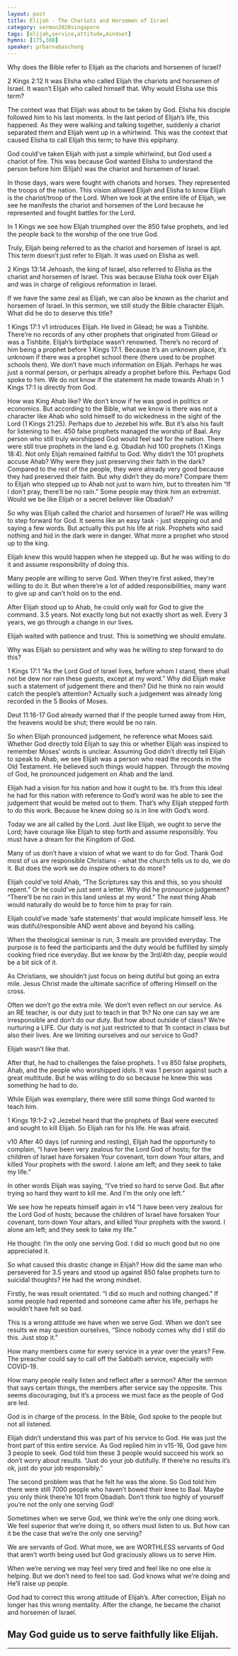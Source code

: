 ```yaml
---
layout: post
title: Elijah - The Chariots and Horsemen of Israel
category: sermon2020singapore
tags: [elijah,service,attitude,mindset]
hymns: [175,380]
speaker: prbarnabaschong
---
```

Why does the Bible refer to Elijah as the chariots and horsemen of Israel?

2 Kings 2:12
It was Elisha who called Elijah the chariots and horsemen of Israel. It wasn’t Elijah who called himself that. Why would Elisha use this term?

The context was that Elijah was about to be taken by God. Elisha his disciple followed him to his last moments. In the last period of Elijah’s life, this happened. As they were walking and talking together, suddenly a chariot separated them and Elijah went up in a whirlwind. This was the context that caused Elisha to call Elijah this term; to have this epiphany. 

God could’ve taken Elijah with just a simple whirlwind, but God used a chariot of fire. This was because God wanted Elisha to understand the person before him (Elijah) was the chariot and horsemen of Israel. 

In those days, wars were fought with chariots and horses. They represented the troops of the nation. This vision allowed Elijah and Elisha to know Elijah is the chariot/troop of the Lord. When we look at the entire life of Elijah, we see he manifests the chariot and horsemen of the Lord because he represented and fought battles for the Lord. 

In 1 Kings we see how Elijah triumphed over the 850 false prophets, and led the people back to the worship of the one true God. 

Truly, Elijah being referred to as the chariot and horsemen of Israel is apt. This term doesn’t just refer to Elijah. It was used on Elisha as well.

2 Kings 13:14
Jehoash, the king of Israel, also referred to Elisha as the chariot and horsemen of Israel. This was because Elisha took over Elijah and was in charge of religious reformation in Israel.

If we have the same zeal as Elijah, we can also be known as the chariot and horsemen of Israel. In this sermon, we still study the Bible character Elijah. What did he do to deserve this title?

1 Kings 17:1
v1 introduces Elijah. He lived in Gilead; he was a Tishbite. There’re no records of any other prophets that originated from Gilead or was a Tishbite. Elijah’s birthplace wasn’t renowned. There’s no record of him being a prophet before 1 Kings 17:1. Because it’s an unknown place, it’s unknown if there was a prophet school there (there used to be prophet schools then). We don’t have much information on Elijah. Perhaps he was just a normal person, or perhaps already a prophet before this. Perhaps God spoke to him. We do not know if the statement he made towards Ahab in 1 Kings 17:1 is directly from God. 

How was King Ahab like? We don’t know if he was good in politics or economics. But according to the Bible, what we know is there was not a character like Ahab who sold himself to do wickedness in the sight of the Lord (1 Kings 21:25). Perhaps due to Jezebel his wife. But it’s also his fault for listening to her. 450 false prophets managed the worship of Baal. Any person who still truly worshipped God would feel sad for the nation. There were still true prophets in the land e.g. Obadiah hid 100 prophets (1 Kings 18:4). Not only Elijah remained faithful to God. Why didn’t the 101 prophets accuse Ahab? Why were they just preserving their faith in the dark? Compared to the rest of the people, they were already very good because they had preserved their faith. But why didn’t they do more? Compare them to Elijah who stepped up to Ahab not just to warn him, but to threaten him “If I don’t pray, there’ll be no rain.” Some people may think him an extremist. Would we be like Elijah or a secret believer like Obadiah?

So why was Elijah called the chariot and horsemen of Israel? He was willing to step forward for God. It seems like an easy task - just stepping out and saying a few words. But actually this put his life at risk. Prophets who said nothing and hid in the dark were in danger. What more a prophet who stood up to the king. 

Elijah knew this would happen when he stepped up. But he was willing to do it and assume responsibility of doing this. 

Many people are willing to serve God. When they’re first asked, they’re willing to do it. But when there’re a lot of added responsibilities, many want to give up and can’t hold on to the end. 

After Elijah stood up to Ahab, he could only wait for God to give the command. 3.5 years. Not exactly long but not exactly short as well. Every 3 years, we go through a change in our lives. 

Elijah waited with patience and trust. This is something we should emulate. 

Why was Elijah so persistent and why was he willing to step forward to do this?

1 Kings 17:1
“As the Lord God of Israel lives, before whom I stand, there shall not be dew nor rain these guests, except at my word.”
Why did Elijah make such a statement of judgement there and then? Did he think no rain would catch the people’s attention? Actually such a judgement was already long recorded in the 5 Books of Moses. 

Deut 11:16-17
God already warned that if the people turned away from Him, the heavens would be shut; there would be no rain. 

So when Elijah pronounced judgement, he reference what Moses said. Whether God directly told Elijah to say this or whether Elijah was inspired to remember Moses’ words is unclear. Assuming God didn’t directly tell Elijah to speak to Ahab, we see Elijah was a person who read the records in the Old Testament. He believed such things would happen. Through the moving of God, he pronounced judgement on Ahab and the land. 

Elijah had a vision for his nation and how it ought to be. It’s from this ideal he had for this nation with reference to God’s word was he able to see the judgement that would be meted out to them. That’s why Elijah stepped forth to do this work. Because he knew doing so is in line with God’s word. 

Today we are all called by the Lord. Just like Elijah, we ought to serve the Lord; have courage like Elijah to step forth and assume responsibly. You must have a dream for the Kingdom of God. 

Many of us don’t have a vision of what we want to do for God. Thank God most of us are responsible Christians - what the church tells us to do, we do it. But does the work we do inspire others to do more?

Elijah could’ve told Ahab, “The Scriptures say this and this, so you should repent.” Or he could’ve just sent a letter. Why did he pronounce judgement? “There’ll be no rain in this land unless at my word.” The next thing Ahab would naturally do would be to force him to pray for rain. 

Elijah could’ve made ‘safe statements’ that would implicate himself less. He was dutiful/responsible AND went above and beyond his calling. 

When the theological seminar is run, 3 meals are provided everyday. The purpose is to feed the participants and the duty would be fulfilled by simply cooking fried rice everyday. But we know by the 3rd/4th day, people would be a bit sick of it. 

As Christians, we shouldn’t just focus on being dutiful but going an extra mile. Jesus Christ made the ultimate sacrifice of offering Himself on the cross. 

Often we don’t go the extra mile. We don’t even reflect on our service. As an RE teacher, is our duty just to teach in that 1h? No one can say we are irresponsible and don’t do our duty. But how about outside of class? We’re nurturing a LIFE. Our duty is not just restricted to that 1h contact in class but also their lives. Are we limiting ourselves and our service to God?

Elijah wasn’t like that. 

After that, he had to challenges the false prophets. 1 vs 850 false prophets, Ahab, and the people who worshipped idols. It was 1 person against such a great multitude. But he was willing to do so because he knew this was something he had to do. 

While Elijah was exemplary, there were still some things God wanted to teach him.

1 Kings 19:1-2
v2 Jezebel heard that the prophets of Baal were executed and sought to kill Elijah. So Elijah ran for his life. He was afraid. 

v10 After 40 days (of running and resting), Elijah had the opportunity to complain, “I have been very zealous for the Lord God of hosts; for the children of Israel have forsaken Your covenant, torn down Your altars, and killed Your prophets with the sword. I alone am left; and they seek to take my life.”

In other words Elijah was saying, “I’ve tried so hard to serve God. But after trying so hard they want to kill me. And I’m the only one left.”

We see how he repeats himself again in v14 “I have been very zealous for the Lord God of hosts; because the children of Israel have forsaken Your covenant, torn down Your altars, and killed Your prophets with the sword. I alone am left; and they seek to take my life.”

He thought: I’m the only one serving God. I did so much good but no one appreciated it. 

So what caused this drastic change in Elijah? How did the same man who persevered for 3.5 years and stood up against 850 false prophets turn to suicidal thoughts? He had the wrong mindset. 

Firstly, he was result orientated. “I did so much and nothing changed.” If some people had repented and someone came after his life, perhaps he wouldn’t have felt so bad. 

This is a wrong attitude we have when we serve God. When we don’t see results we may question ourselves, “Since nobody comes why did I still do this. Just stop it.”

How many members come for every service in a year over the years? Few. The preacher could say to call off the Sabbath service, especially with COVID-19. 

How many people really listen and reflect after a sermon? After the sermon that says certain things, the members after service say the opposite. This seems discouraging, but it’s a process we must face as the people of God are led. 

God is in charge of the process. In the Bible, God spoke to the people but not all listened. 

Elijah didn’t understand this was part of his service to God. He was just the front part of this entire service. As God replied him in v15-16, God gave him 3 people to seek. God told him these 3 people would succeed his work so don’t worry about results. “Just do your job dutifully. If there’re no results it’s ok, just do your job responsibly.”

The second problem was that he felt he was the alone. So God told him there were still 7000 people who haven’t bowed their knee to Baal. Maybe you only think there’re 101 from Obadiah. Don’t think too highly of yourself you’re not the only one serving God! 

Sometimes when we serve God, we think we’re the only one doing work. We feel superior that we’re doing it, so others must listen to us. But how can it be the case that we’re the only one serving?

We are servants of God. What more, we are WORTHLESS servants of God that aren’t worth being used but God graciously allows us to serve Him. 

When we’re serving we may feel very tired and feel like no one else is helping. But we don’t need to feel too sad. God knows what we’re doing and He’ll raise up people. 

God had to correct this wrong attitude of Elijah’s. After correction, Elijah no longer has this wrong mentality. After the change, he became the chariot and horsemen of Israel. 

May God guide us to serve faithfully like Elijah. 
----
****
